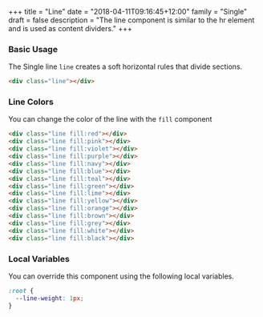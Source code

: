 +++
title = "Line"
date = "2018-04-11T09:16:45+12:00"
family = "Single"
draft = false
description = "The line component is similar to the hr element and is used as content dividers."
+++

### Basic Usage

The Single line `line` creates a soft horizontal rules that divide sections.

<div class="line"></div>

```html
<div class="line"></div>
```


### Line Colors

You can change the color of the line with the `fill` component

<div class="line fill:red margin-bottom:u4"></div>
<div class="line fill:pink margin-bottom:u4"></div>
<div class="line fill:violet margin-bottom:u4"></div>
<div class="line fill:purple margin-bottom:u4"></div>
<div class="line fill:navy margin-bottom:u4"></div>
<div class="line fill:blue margin-bottom:u4"></div>
<div class="line fill:teal margin-bottom:u4"></div>
<div class="line fill:green margin-bottom:u4"></div>
<div class="line fill:lime margin-bottom:u4"></div>
<div class="line fill:yellow margin-bottom:u4"></div>
<div class="line fill:orange margin-bottom:u4"></div>
<div class="line fill:brown margin-bottom:u4"></div>
<div class="line fill:grey margin-bottom:u4"></div>
<div class="line fill:white margin-bottom:u4"></div>
<div class="line fill:black margin-bottom:u6"></div>

```html
<div class="line fill:red"></div>
<div class="line fill:pink"></div>
<div class="line fill:violet"></div>
<div class="line fill:purple"></div>
<div class="line fill:navy"></div>
<div class="line fill:blue"></div>
<div class="line fill:teal"></div>
<div class="line fill:green"></div>
<div class="line fill:lime"></div>
<div class="line fill:yellow"></div>
<div class="line fill:orange"></div>
<div class="line fill:brown"></div>
<div class="line fill:grey"></div>
<div class="line fill:white"></div>
<div class="line fill:black"></div>
```

### Local Variables

You can override this component using the following local variables.

```css
:root {
  --line-weight: 1px;
}
```
